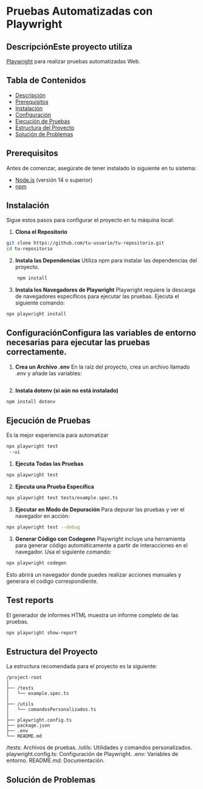 # Pruebas Automatizadas con Playwright

## DescripciónEste proyecto utiliza 

[Playwright](https://playwright.dev/docs/intro) para realizar pruebas automatizadas Web.

## Tabla de Contenidos
- [Descripción](#descripción)
- [Prerequisitos](#prerequisitos)
- [Instalación](#instalación)
- [Configuración](#configuración)
- [Ejecución de Pruebas](#ejecución-de-pruebas)
- [Estructura del Proyecto](#estructura-del-proyecto)
- [Solución de Problemas](#solución-de-problemas)

## Prerequisitos
Antes de comenzar, asegúrate de tener instalado lo siguiente en tu sistema:
- [Node.js](https://nodejs.org/) (versión 14 o superior)
- [npm](https://www.npmjs.com/)

## Instalación
Sigue estos pasos para configurar el proyecto en tu máquina local:
1. **Clona el Repositorio**
```bash   
git clone https://github.com/tu-usuario/tu-repositorio.git 
cd tu-repositorio 
```
2. **Instala las Dependencias**
Utiliza npm para instalar las dependencias del proyecto.
```bash
    npm install
```
3. **Instala los Navegadores de Playwright**
Playwright requiere la descarga de navegadores específicos para ejecutar las pruebas. Ejecuta el siguiente comando:
```bash
npx playwright install
```
## ConfiguraciónConfigura las variables de entorno necesarias para ejecutar las pruebas correctamente.

1. **Crea un Archivo .env** 
En la raíz del proyecto, crea un archivo llamado .env y añade las variables:
```bash

```
2. **Instala dotenv (si aún no está instalado)**
```bash
npm install dotenv
```
## **Ejecución de Pruebas** 
Es la mejor experiencia para automatizar
```bash
npx playwright test
 --ui
 ```
1. **Ejecuta Todas las Pruebas**
```bash
npx playwright test
```
2. **Ejecuta una Prueba Específica**
```bash
npx playwright test tests/example.spec.ts
```
3. **Ejecutar en Modo de Depuración**
Para depurar las pruebas y ver el navegador en acción:
```bash
npx playwright test --debug
```
3. **Generar Código con Codegenn**
Playwright incluye una herramienta para generar código automáticamente a partir de interacciones en el navegador. Usa el siguiente comando:
```bash
npx playwright codegen
```
Esto abrirá un navegador donde puedes realizar acciones manuales y generara el codigo correspondiente.

## **Test reports**
El generador de informes HTML muestra un informe completo de las pruebas.

```bash
npx playwright show-report
```

## **Estructura del Proyecto**
La estructura recomendada para el proyecto es la siguiente:
```
/project-root
│
├── /tests
│   └── example.spec.ts
│
├── /utils
│   └── comandosPersonalizados.ts
│
├── playwright.config.ts
├── package.json
├── .env
└── README.md
```
/tests: Archivos de pruebas.
/utils: Utilidades y comandos personalizados.
playwright.config.ts: Configuración de Playwright.
.env: Variables de entorno.
README.md: Documentación.


## **Solución de Problemas**





